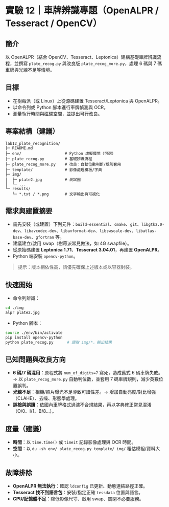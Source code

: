 # 實驗 12｜車牌辨識專題（OpenALPR / Tesseract / OpenCV）

## 簡介
以 OpenALPR（結合 OpenCV、Tesseract、Leptonica）建構基礎車牌辨識流程，並撰寫 `plate_recog.py` 與改良版 `plate_recog_more.py`，處理 6 碼與 7 碼車牌與光線不足等情境。

## 目標
- 在樹莓派（或 Linux）上從源碼建置 Tesseract/Leptonica 與 OpenALPR。
- 以命令列或 Python 腳本進行車牌偵測與 OCR。
- 測量執行時間與磁碟空間，並提出可行改良。

## 專案結構（建議）
```
lab12_plate_recognition/
├─ README.md
├─ env/                   # Python 虛擬環境（可選）
├─ plate_recog.py         # 基礎辨識流程
├─ plate_recog_more.py    # 改良：自動位數判斷/規則套用
├─ template/              # 影像處理模板/字典
├─ img/
│  ├─ plate2.jpg          # 測試圖
│  └─ ...                
└─ results/
   └─ *.txt / *.png       # 文字輸出與可視化
```

## 需求與建置摘要
- 需先安裝（或建置）下列元件：`build-essential`、`cmake`、`git`、`libgtk2.0-dev`、`libavcodec-dev`、`libavformat-dev`、`libswscale-dev`、`libatlas-base-dev`、`gfortran` 等。
- 建議建立/啟用 swap（樹莓派常見做法，如 4G swapfile）。
- 從原始碼建置 **Leptonica 1.71**、**Tesseract 3.04.01**，再建置 **OpenALPR**。
- Python 端安裝 `opencv-python`。

> 提示：版本相依性高，請優先確保上述版本或以容器封裝。

## 快速開始
- 命令列辨識：
```bash
cd ./img
alpr plate2.jpg
```

- Python 腳本：
```bash
source ./env/bin/activate
pip install opencv-python
python plate_recog.py      # 讀取 img/*，輸出結果
```

## 已知問題與改良方向
- **6 碼/7 碼混用**：原程式將 `num_of_digits=7` 寫死，造成舊式 6 碼車牌失敗。→ 以 `plate_recog_more.py` 自動判位數，並套用 7 碼車牌規則，減少英數位置誤判。
- **光線不足**：相機/照片曝光不足導致可讀性差。→ 增加自動亮度/對比增強（CLAHE）、去噪、形態學處理。
- **誤檢與誤讀**：依國內車牌格式過濾不合規結果，再以字典修正常見混淆（O/0、I/1、B/8…）。

## 度量（建議）
- **時間**：以 `time.time()` 或 `timeit` 記錄影像處理與 OCR 時間。
- **空間**：以 `du -sh env/ plate_recog.py template/ img/` 粗估模組/資料大小。

## 故障排除
- **OpenALPR 無法執行**：確認 `ldconfig` 已更新、動態連結路徑正確。
- **Tesseract 找不到語言包**：安裝/指定正確 `tessdata` 位置與語言。
- **CPU/記憶體不足**：降低影像尺寸、啟用 swap、關閉不必要服務。
